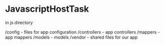 # JavascriptHostTask

in js directory

/config - files for app configuration
/controllers - app controllers
/mappers - app mappers
/models - models
/vendor - shared files for our app
